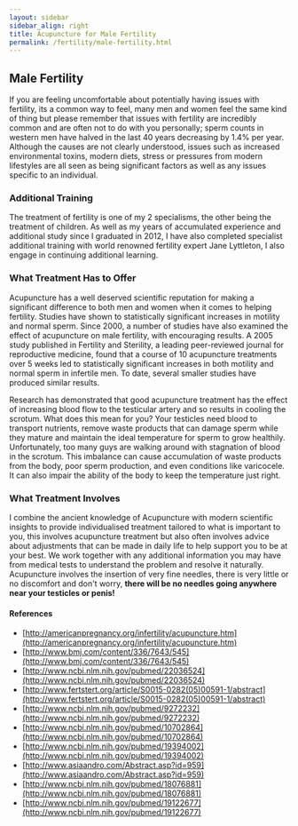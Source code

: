 ```yaml
---
layout: sidebar
sidebar_align: right
title: Acupuncture for Male Fertility
permalink: /fertility/male-fertility.html
---
```


## Male Fertility

 If you are feeling uncomfortable about potentially having issues with fertility, its a common way to feel, many men and women feel the same kind of thing but please remember that issues with fertility are incredibly common and are often not to do with you personally; sperm counts in western men have halved in the last 40 years decreasing by 1.4% per year. Although the causes are not clearly understood, issues such as increased environmental toxins, modern diets, stress or pressures from modern lifestyles are all seen as being significant factors as well as any issues specific to an individual.

### Additional Training
The treatment of fertility is one of my 2 specialisms, the other being the treatment of children.
As well as my years of accumulated experience and additional study since I graduated in 2012, I have also completed specialist additional training with world renowned fertility expert Jane Lyttleton, I also engage in continuing additional learning.

### What Treatment Has to Offer
Acupuncture has a well deserved scientific reputation for making a significant difference to both men and women when it comes to helping fertility. 
Studies have shown to statistically significant increases in motility and normal sperm. 
Since 2000, a number of studies have also examined the effect of acupuncture on male fertility, with encouraging results. A 2005 study published in Fertility and Sterility, a leading peer-reviewed journal for reproductive medicine, found that a course of 10 acupuncture treatments over 5 weeks led to statistically significant increases in both motility and normal sperm in infertile men. To date, several smaller studies have produced similar results.

Research has demonstrated that good acupuncture treatment has the effect of increasing blood flow to the testicular artery and so results in cooling the scrotum. What does this mean for you? Your testicles need blood to transport nutrients, remove waste products that can damage sperm while they mature and maintain the ideal temperature for sperm to grow healthily. Unfortunately, too many guys are walking around with stagnation of blood in the scrotum.  This imbalance can cause accumulation of waste products from the body, poor sperm production, and even conditions like varicocele. It can also impair the ability of the body to keep the temperature just right.  

### What Treatment Involves
 I combine the ancient knowledge of Acupuncture with modern scientific insights to provide individualised treatment tailored to what is important to you, this involves acupuncture treatment but also often involves advice about adjustments that can be made in daily life to help support you to be at your best. We work together with any additional information you may have from medical tests to understand the problem and resolve it naturally. Acupuncture involves the insertion of very fine needles, there is very little or no discomfort and don't worry, **there will be no needles going anywhere near your testicles or penis!**

#### References

* [http://americanpregnancy.org/infertility/acupuncture.htm](http://americanpregnancy.org/infertility/acupuncture.htm)
* [http://www.bmj.com/content/336/7643/545](http://www.bmj.com/content/336/7643/545)
* [http://www.ncbi.nlm.nih.gov/pubmed/22036524](http://www.ncbi.nlm.nih.gov/pubmed/22036524)
* [http://www.fertstert.org/article/S0015-0282(05)00591-1/abstract](http://www.fertstert.org/article/S0015-0282(05)00591-1/abstract)
* [http://www.ncbi.nlm.nih.gov/pubmed/9272232](http://www.ncbi.nlm.nih.gov/pubmed/9272232)
* [http://www.ncbi.nlm.nih.gov/pubmed/10702864](http://www.ncbi.nlm.nih.gov/pubmed/10702864)
* [http://www.ncbi.nlm.nih.gov/pubmed/19394002](http://www.ncbi.nlm.nih.gov/pubmed/19394002)
* [http://www.asiaandro.com/Abstract.asp?id=959](http://www.asiaandro.com/Abstract.asp?id=959)
* [http://www.ncbi.nlm.nih.gov/pubmed/18076881](http://www.ncbi.nlm.nih.gov/pubmed/18076881)
* [http://www.ncbi.nlm.nih.gov/pubmed/19122677](http://www.ncbi.nlm.nih.gov/pubmed/19122677)